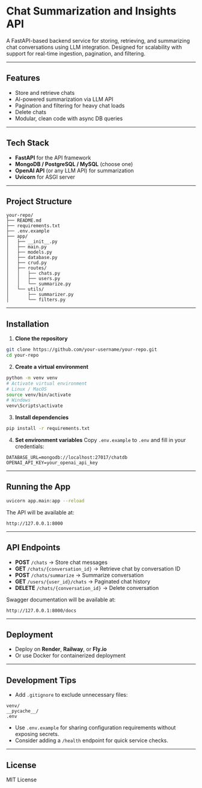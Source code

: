 # Chat Summarization and Insights API

A FastAPI-based backend service for storing, retrieving, and summarizing chat conversations using LLM integration. Designed for scalability with support for real-time ingestion, pagination, and filtering.

---

## Features
- Store and retrieve chats
- AI-powered summarization via LLM API
- Pagination and filtering for heavy chat loads
- Delete chats
- Modular, clean code with async DB queries

---

## Tech Stack
- **FastAPI** for the API framework
- **MongoDB / PostgreSQL / MySQL** (choose one)
- **OpenAI API** (or any LLM API) for summarization
- **Uvicorn** for ASGI server

---

## Project Structure
```
your-repo/
├── README.md
├── requirements.txt
├── .env.example
├── app/
│   ├── __init__.py
│   ├── main.py
│   ├── models.py
│   ├── database.py
│   ├── crud.py
│   ├── routes/
│   │   ├── chats.py
│   │   ├── users.py
│   │   └── summarize.py
│   └── utils/
│       ├── summarizer.py
│       └── filters.py
```

---

## Installation

1. **Clone the repository**
```bash
git clone https://github.com/your-username/your-repo.git
cd your-repo
```

2. **Create a virtual environment**
```bash
python -m venv venv
# Activate virtual environment
# Linux / MacOS
source venv/bin/activate
# Windows
venv\Scripts\activate
```

3. **Install dependencies**
```bash
pip install -r requirements.txt
```

4. **Set environment variables**
Copy `.env.example` to `.env` and fill in your credentials:
```env
DATABASE_URL=mongodb://localhost:27017/chatdb
OPENAI_API_KEY=your_openai_api_key
```

---

## Running the App
```bash
uvicorn app.main:app --reload
```
The API will be available at:
```
http://127.0.0.1:8000
```

---

## API Endpoints
- **POST** `/chats` → Store chat messages
- **GET** `/chats/{conversation_id}` → Retrieve chat by conversation ID
- **POST** `/chats/summarize` → Summarize conversation
- **GET** `/users/{user_id}/chats` → Paginated chat history
- **DELETE** `/chats/{conversation_id}` → Delete conversation

Swagger documentation will be available at:
```
http://127.0.0.1:8000/docs
```

---

## Deployment
- Deploy on **Render**, **Railway**, or **Fly.io**
- Or use Docker for containerized deployment

---

## Development Tips
- Add `.gitignore` to exclude unnecessary files:
```
venv/
__pycache__/
.env
```
- Use `.env.example` for sharing configuration requirements without exposing secrets.
- Consider adding a `/health` endpoint for quick service checks.

---

## License
MIT License
